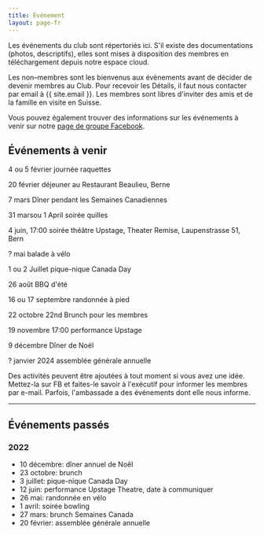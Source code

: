 ```yaml
---
title: Événement
layout: page-fr
---
```


Les événements du club sont répertoriés ici. S'il existe des documentations (photos, descriptifs), elles sont mises à disposition des membres en téléchargement depuis notre espace cloud.

Les non–membres sont les bienvenus aux évènements avant de décider de devenir membres au Club. Pour recevoir les Détails, il faut nous contacter par email à {{ site.email }}.
Les membres sont libres d'inviter des amis et de la famille en visite en Suisse.

Vous pouvez également trouver des informations sur les événements à venir sur notre [page de groupe Facebook](https://www.facebook.com/groups/canadaclubberne/).

## Événements à venir
4 ou 5 février journée raquettes

20 février déjeuner au Restaurant Beaulieu, Berne

7 mars Dîner pendant les Semaines Canadiennes

31 marsou 1 April soirée quilles

4 juin, 17:00 soirée théâtre Upstage, Theater Remise, Laupenstrasse 51, Bern

? mai balade à vélo

1 ou 2 Juillet pique-nique Canada Day

26 août BBQ d'été

16 ou 17 septembre randonnée à pied

22 octobre 22nd Brunch pour les membres

19 novembre 17:00 performance Upstage

9  décembre Dîner de Noël

? janvier 2024 assemblée générale annuelle



Des activités peuvent être ajoutées à tout moment si vous avez une idée. Mettez-la sur FB et faites-le savoir à l'exécutif pour informer les membres par e-mail.
Parfois, l'ambassade a des événements dont elle nous informe.

---

## Événements passés

### 2022

- 10 décembre: dîner annuel de Noêl
- 23 octobre: brunch
- 3 juillet: pique-nique Canada Day
- 12 juin: performance Upstage Theatre, date à communiquer
- 26 mai: randonnée en vélo
- 1 avril: soirée bowling
- 27 mars: brunch Semaines Canada
- 20 février: assemblée générale annuelle

